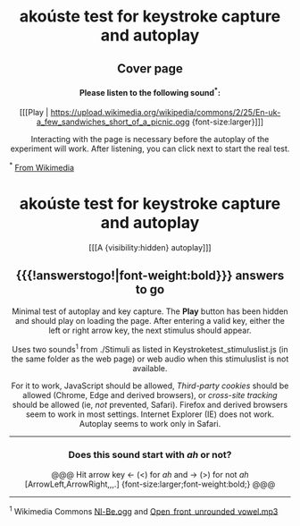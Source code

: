 [//comment]: # "Use the 'Start of coverpage' - 'End of coverpage' comments to insert a coverpage"
[//coverpage]: # "Start of coverpage"

<center>

# akoúste test for keystroke capture and autoplay

## Cover page

#### Please listen to the following sound<sup>*</sup>:

[[[Play | <https://upload.wikimedia.org/wikipedia/commons/2/25/En-uk-a_few_sandwiches_short_of_a_picnic.ogg> {font-size:larger}]]] 

Interacting with the page is necessary before the autoplay of the experiment will work. After listening, you can click next to start the real test.

</center>

<sup>*</sup> <a href="https://commons.wikimedia.org/wiki/File:En-uk-a_few_sandwiches_short_of_a_picnic.ogg">From Wikimedia</a>

[//coverpage]: # "End of coverpage"


<center>

# akoúste test for keystroke capture and autoplay

[[[A {visibility:hidden} autoplay]]]

## {{{!answerstogo!|font-weight:bold}}} answers to go

Minimal test of autoplay and key capture. The <strong>Play</strong> button has been hidden and should play on loading the page. After entering a valid key, either the left or right arrow key, the next stimulus should appear.

Uses two sounds<sup>1</sup> from ./Stimuli as listed in Keystroketest_stimuluslist.js (in the same folder as the web page) or web audio when this stimuluslist is not available.

For it to work, JavaScript should be allowed, *Third-party cookies* should be allowed (Chrome, Edge and derived browsers),  or *cross-site tracking* should be allowed (ie, *not* prevented, Safari). Firefox and derived browsers seem to work in most settings. Internet Explorer (IE) does not work. Autoplay seems to work only in Safari.

</center>

---------------------------

<center>

### Does this sound start with *ah* or not?

@@@ Hit arrow key ← (<) for <em>ah</em> and → (>) for not <em>ah</em> [ArrowLeft,ArrowRight,,,.] {font-size:larger;font-weight:bold;} @@@

</center>

---------------------------

<sup>1</sup> Wikimedia Commons [Nl-Be.ogg](https://commons.wikimedia.org/wiki/File:Nl-Be.ogg) and [Open_front_unrounded_vowel.mp3](https://commons.wikimedia.org/wiki/File:Open_front_unrounded_vowel.ogg)

[//comment]: # "These are internal parameters for the experiment and visible texts not in this Markdown"
[//comment]: # "----------"
[//parameter]: # "ExperimentAcronym:Keystroketest"
[//parameter]: # "audioBaseURL:./Stimuli/"
[//parameter]: # "PracticeItems:0"
[//parameter]: # "ShuffleStimuli:true"
[//parameter]: # "RandomizeAB:false"
[//parameter]: # "body.style:"
[//comment]: # "Add error checking digest to results"
[//parameter]: # "addDigest: true"
[//buttontext]: # "NextText:Next"
[//buttontext]: # "NextAlertText:Please listen to the recordings and answer the questions first"
[//buttontext]: # "ReadyText:Ready"
[//buttontext]: # "PlayText:Play"
[//buttontext]: # "RestartPageText:Restart"
[//buttontext]: # "SaveButtonText:Save Results"
[//buttontext]: # "SaveText:Please click XXSaveButtonTextXX and store the file"
[//tooltiptext]: # "ToolTipPlay:Play sound"
[//tooltiptext]: # "ToolTipNext:Go to next item"
[//tooltiptext]: # "ToolTipReady:Ready, please save results"
[//tooltiptext]: # "ToolTipRestart:Start a new experiment session"
[//tooltiptext]: # "ToolTipSave:Save the answer to a file"
[//comment]: # "----------"
[//comment]: # "These are stimuli for this experiment"
[//comment]: # "----------"
[//stimulus0]: # "A"
[//stimulus1]: # "https://upload.wikimedia.org/wikipedia/commons/6/62/De-Aluminium.ogg"
[//stimulus1]: # "https://upload.wikimedia.org/wikipedia/commons/e/e7/Fr-bordure.ogg"
[//comment]: # "----------"

